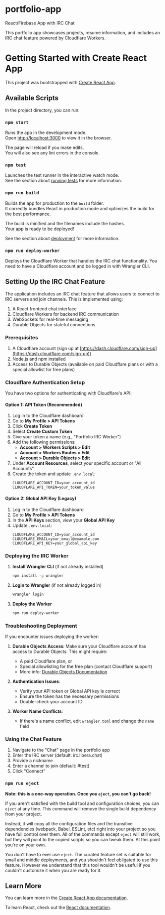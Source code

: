 # portfolio-app
React/Firebase App with IRC Chat

This portfolio app showcases projects, resume information, and includes an IRC chat feature powered by Cloudflare Workers.

# Getting Started with Create React App

This project was bootstrapped with [Create React App](https://github.com/facebook/create-react-app).

## Available Scripts

In the project directory, you can run:

### `npm start`

Runs the app in the development mode.\
Open [http://localhost:3000](http://localhost:3000) to view it in the browser.

The page will reload if you make edits.\
You will also see any lint errors in the console.

### `npm test`

Launches the test runner in the interactive watch mode.\
See the section about [running tests](https://facebook.github.io/create-react-app/docs/running-tests) for more information.

### `npm run build`

Builds the app for production to the `build` folder.\
It correctly bundles React in production mode and optimizes the build for the best performance.

The build is minified and the filenames include the hashes.\
Your app is ready to be deployed!

See the section about [deployment](https://facebook.github.io/create-react-app/docs/deployment) for more information.

### `npm run deploy-worker`

Deploys the Cloudflare Worker that handles the IRC chat functionality. You need to have a Cloudflare account and be logged in with Wrangler CLI.

## Setting Up the IRC Chat Feature

The application includes an IRC chat feature that allows users to connect to IRC servers and join channels. This is implemented using:

1. A React frontend chat interface
2. Cloudflare Workers for backend IRC communication
3. WebSockets for real-time messaging
4. Durable Objects for stateful connections

### Prerequisites

1. A Cloudflare account (sign up at [https://dash.cloudflare.com/sign-up](https://dash.cloudflare.com/sign-up))
2. Node.js and npm installed
3. Access to Durable Objects (available on paid Cloudflare plans or with a special allowlist for free plans)

### Cloudflare Authentication Setup

You have two options for authenticating with Cloudflare's API:

#### Option 1: API Token (Recommended)

1. Log in to the Cloudflare dashboard
2. Go to **My Profile > API Tokens**
3. Click **Create Token**
4. Select **Create Custom Token**
5. Give your token a name (e.g., "Portfolio IRC Worker")
6. Add the following permissions:
   - **Account > Workers Scripts > Edit**
   - **Account > Workers Routes > Edit** 
   - **Account > Durable Objects > Edit**
7. Under **Account Resources**, select your specific account or "All Accounts"
8. Create the token and update `.env.local`:
   ```
   CLOUDFLARE_ACCOUNT_ID=your_account_id
   CLOUDFLARE_API_TOKEN=your_token_value
   ```

#### Option 2: Global API Key (Legacy)

1. Log in to the Cloudflare dashboard
2. Go to **My Profile > API Tokens**
3. In the **API Keys** section, view your **Global API Key**
4. Update `.env.local`:
   ```
   CLOUDFLARE_ACCOUNT_ID=your_account_id
   CLOUDFLARE_EMAIL=your_email@example.com
   CLOUDFLARE_API_KEY=your_global_api_key
   ```

### Deploying the IRC Worker

1. **Install Wrangler CLI** (if not already installed)
   ```bash
   npm install -g wrangler
   ```

2. **Login to Wrangler** (if not already logged in)
   ```bash
   wrangler login
   ```

3. **Deploy the Worker**
   ```bash
   npm run deploy-worker
   ```

### Troubleshooting Deployment

If you encounter issues deploying the worker:

1. **Durable Objects Access**: Make sure your Cloudflare account has access to Durable Objects. This might require:
   - A paid Cloudflare plan, or
   - Special allowlisting for the free plan (contact Cloudflare support)
   - More info: [Durable Objects Documentation](https://developers.cloudflare.com/durable-objects/get-started/)

2. **Authentication Issues**:
   - Verify your API token or Global API key is correct
   - Ensure the token has the necessary permissions
   - Double-check your account ID

3. **Worker Name Conflicts**:
   - If there's a name conflict, edit `wrangler.toml` and change the `name` field

### Using the Chat Feature

1. Navigate to the "Chat" page in the portfolio app
2. Enter the IRC server (default: irc.libera.chat)
3. Provide a nickname
4. Enter a channel to join (default: #test)
5. Click "Connect"

### `npm run eject`

**Note: this is a one-way operation. Once you `eject`, you can't go back!**

If you aren't satisfied with the build tool and configuration choices, you can `eject` at any time. This command will remove the single build dependency from your project.

Instead, it will copy all the configuration files and the transitive dependencies (webpack, Babel, ESLint, etc) right into your project so you have full control over them. All of the commands except `eject` will still work, but they will point to the copied scripts so you can tweak them. At this point you're on your own.

You don't have to ever use `eject`. The curated feature set is suitable for small and middle deployments, and you shouldn't feel obligated to use this feature. However we understand that this tool wouldn't be useful if you couldn't customize it when you are ready for it.

## Learn More

You can learn more in the [Create React App documentation](https://facebook.github.io/create-react-app/docs/getting-started).

To learn React, check out the [React documentation](https://reactjs.org/).
